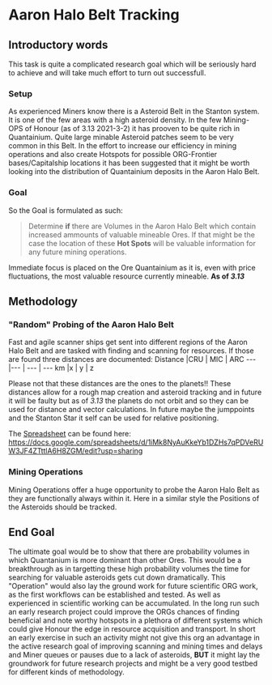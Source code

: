 # Aaron Halo Belt Tracking

## Introductory words
This task is quite a complicated research goal which will be seriously hard to achieve and will take much effort to turn out successfull.

### Setup
As experienced Miners know there is a Asteroid Belt in the Stanton system.
It is one of the few areas with a high asteroid density.
In the few Mining-OPS of Honour (as of 3.13 2021-3-2) it has prooven to be quite rich in Quantainium.
Quite large minable Asteroid patches seem to be very common in this Belt.
In the effort to increase our efficiency in mining operations and also create Hotspots for possible ORG-Frontier bases/Capitalship locations it has been suggested that it might be worth looking into the distribution of Quantainium deposits in the Aaron Halo Belt.

### Goal
So the Goal is formulated as such:
> Determine **if** there are Volumes in the Aaron Halo Belt which contain increased ammounts of valuable mineable Ores. If that might be the case the location of these **Hot Spots** will be valuable information for any future mining operations.

Immediate focus is placed on the Ore Quantainium as it is, even with price fluctuations, the most valuable resource currently mineable. **As of *3.13***


## Methodology
### "Random" Probing of the Aaron Halo Belt
Fast and agile scanner ships get sent into different regions of the Aaron Halo Belt and are tasked with finding and scanning for resources.
If those are found three distances are documented:
Distance |CRU | MIC | ARC
--- |--- | --- | ---
km |x | y | z

Please not that these distances are the ones to the planets!!
These distances allow for a rough map creation and asteroid tracking and in future it will be faulty but as of *3.13* the planets do not orbit and so they can be used for distance and vector calculations.
In future maybe the jumppoints and the Stanton Star it self can be used for relative positioning.

The [Spreadsheet](https://docs.google.com/spreadsheets/d/1iMk8NyAuKkeYb1DZHs7qPDVeRUW3JF4ZTttlA6H8ZGM/edit?usp=sharing) can be found here:
https://docs.google.com/spreadsheets/d/1iMk8NyAuKkeYb1DZHs7qPDVeRUW3JF4ZTttlA6H8ZGM/edit?usp=sharing


### Mining Operations
Mining Operations offer a huge opportunity to probe the Aaron Halo Belt as they are functionally always within it.
Here in a similar style the Positions of the Asteroids should be tracked.

## End Goal

The ultimate goal would be to show that there are probability volumes in which Quantanium is more dominant than other Ores.
This would be a breakthrough as in targetting these high probability volumes the time for searching for valuable asteroids gets cut down dramatically.
This "Operation" would also lay the ground work for future scientific ORG work, as the first workflows can be established and tested. 
As well as experienced in scientific working can be accumulated.
In the long run such an early research project could improve the ORGs chances of finding beneficial and note 
worthy hotspots in a plethora of different systems which could give Honour the edge in resource acquisition and transport.
In short an early exercise in such an activity might not give this org an advantage in the active research goal of improving 
scanning and mining times and delays and Miner queues or pauses due to a lack of asteroids, **BUT** it might lay the groundwork 
for future research projects and might be a very good testbed for different kinds of methodology.
